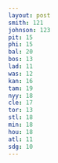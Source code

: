 ```yaml
---
layout: post
smith: 121
johnson: 123
pit: 15
phi: 15
bal: 20
bos: 13
lad: 11
was: 12
kan: 16
tam: 19
nyy: 18
cle: 17
tor: 13
stl: 18
min: 18
hou: 18
atl: 11
sdg: 10
---
```

